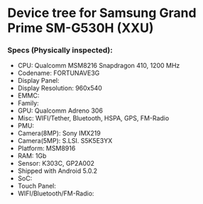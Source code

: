 # Device tree for Samsung Grand Prime SM-G530H (XXU)

### Specs (Physically inspected):
  - CPU: Qualcomm MSM8216 Snapdragon 410, 1200 MHz
  - Codename: FORTUNAVE3G
  - Display Panel:
  - Display Resolution: 960x540
  - EMMC:
  - Family:
  - GPU: Qualcomm Adreno 306
  - Misc: WIFI/Tether, Bluetooth, HSPA, GPS, FM-Radio
  - PMU:
  - Camera(8MP): Sony IMX219
  - Camera(5MP): S.LSI. S5K5E3YX
  - Platform: MSM8916
  - RAM: 1Gb
  - Sensor: K303C, GP2A002
  - Shipped with Android 5.0.2
  - SoC:
  - Touch Panel:
  - WIFI/Bluetooth/FM-Radio:
